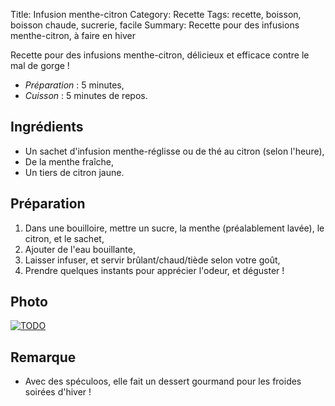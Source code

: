 Title: Infusion menthe-citron
Category: Recette
Tags: recette, boisson, boisson chaude, sucrerie, facile
Summary: Recette pour des infusions menthe-citron, à faire en hiver

Recette pour des infusions menthe-citron, délicieux et efficace contre le mal de gorge !

- *Préparation* : 5 minutes,
- *Cuisson* : 5 minutes de repos.

## Ingrédients
- Un sachet d'infusion menthe-réglisse ou de thé au citron (selon l'heure),
- De la menthe fraîche,
- Un tiers de citron jaune.

## Préparation
1. Dans une bouilloire, mettre un sucre, la menthe (préalablement lavée), le citron, et le sachet,
2. Ajouter de l'eau bouillante,
3. Laisser infuser, et servir brûlant/chaud/tiède selon votre goût,
4. Prendre quelques instants pour apprécier l'odeur, et déguster !

## Photo
[![TODO]({filename}images/blank.png)](#)

## Remarque
- Avec des spéculoos, elle fait un dessert gourmand pour les froides soirées d'hiver !
